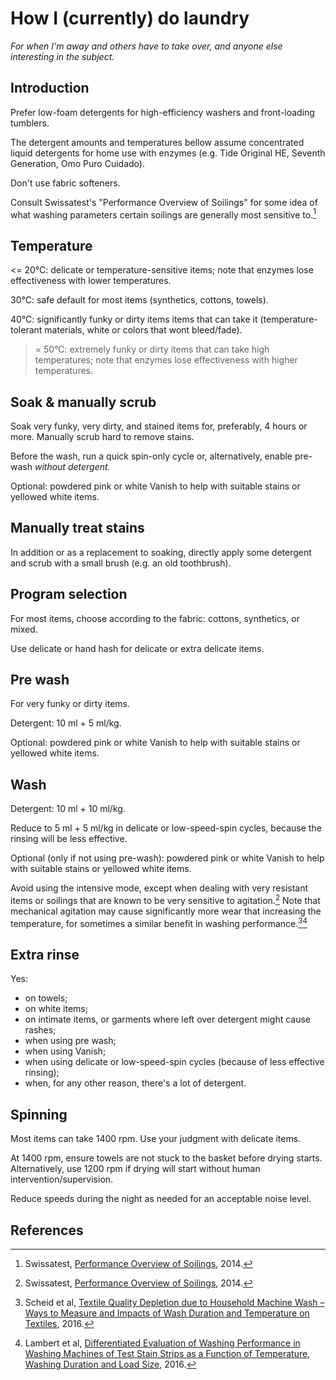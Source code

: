 How I (currently) do laundry
============================
_For when I'm away and others have to take over, and anyone else interesting in the subject._

Introduction
------------

Prefer low-foam detergents for high-efficiency washers and front-loading tumblers.

The detergent amounts and temperatures bellow assume concentrated liquid detergents for home use
with enzymes (e.g. Tide Original HE, Seventh Generation, Omo Puro Cuidado).

Don't use fabric softeners.

Consult Swissatest's "Performance Overview of Soilings" for some idea of what washing parameters
certain soilings are generally most sensitive to.[^1]

Temperature
-----------

<= 20°C: delicate or temperature-sensitive items; note that enzymes lose effectiveness with lower
temperatures.

30°C: safe default for most items (synthetics, cottons, towels).

40°C: significantly funky or dirty items items that can take it (temperature-tolerant materials,
white or colors that wont bleed/fade).

>= 50°C: extremely funky or dirty items that can take high temperatures; note that enzymes lose
effectiveness with higher temperatures.

Soak & manually scrub
---------------------

Soak very funky, very dirty, and stained items for, preferably, 4 hours or more. Manually scrub hard
to remove stains.

Before the wash, run a quick spin-only cycle or, alternatively, enable pre-wash *without detergent.*

Optional: powdered pink or white Vanish to help with suitable stains or yellowed white items.

Manually treat stains
---------------------

In addition or as a replacement to soaking, directly apply some detergent and scrub with a small
brush (e.g. an old toothbrush).

Program selection
-----------------

For most items, choose according to the fabric: cottons, synthetics, or mixed.

Use delicate or hand hash for delicate or extra delicate items.

Pre wash
--------

For very funky or dirty items.

Detergent: 10 ml + 5 ml/kg.

Optional: powdered pink or white Vanish to help with suitable stains or yellowed white items.

Wash
----

Detergent: 10 ml + 10 ml/kg.

Reduce to 5 ml + 5 ml/kg in delicate or low-speed-spin cycles, because the rinsing will be less
effective.

Optional (only if not using pre-wash): powdered pink or white Vanish to help with suitable stains or
yellowed white items.

Avoid using the intensive mode, except when dealing with very resistant items or soilings that are
known to be very sensitive to agitation.[^1] Note that mechanical agitation may cause significantly
more wear that increasing the temperature, for sometimes a similar benefit in washing
performance.[^2][^3]

Extra rinse
-----------

Yes:

- on towels;
- on white items;
- on intimate items, or garments where left over detergent might cause rashes;
- when using pre wash;
- when using Vanish;
- when using delicate or low-speed-spin cycles (because of less effective rinsing);
- when, for any other reason, there's a lot of detergent.

Spinning
--------

Most items can take 1400 rpm. Use your judgment with delicate items.

At 1400 rpm, ensure towels are not stuck to the basket before drying starts. Alternatively, use
1200 rpm if drying will start without human intervention/supervision.

Reduce speeds during the night as needed for an acceptable noise level.

References
----------

[^1]: Swissatest, [Performance Overview of Soilings], 2014.

[^2]: Scheid et al, [Textile Quality Depletion due to Household Machine Wash – Ways to Measure and
  Impacts of Wash Duration and Temperature on Textiles], 2016.

[^3]: Lambert et al, [Differentiated Evaluation of Washing Performance in Washing Machines of Test
  Stain Strips as a Function of Temperature, Washing Duration and Load Size], 2016.



<!-- Links: -->

[Performance Overview of Soilings]: https://www.swissatest.ch/files/downloads/1eb4838011a940be7a55edfa71c3cae8/Performance_Overview_of_Soilings.pdf

[Textile Quality Depletion due to Household Machine Wash – Ways to Measure and Impacts of Wash
Duration and Temperature on Textiles]: https://doi.org/10.3139/113.110462

[Differentiated Evaluation of Washing Performance in Washing Machines of Test Stain Strips as a
Function of Temperature, Washing Duration and Load Size]: https://doi.org/10.3139/113.110461
